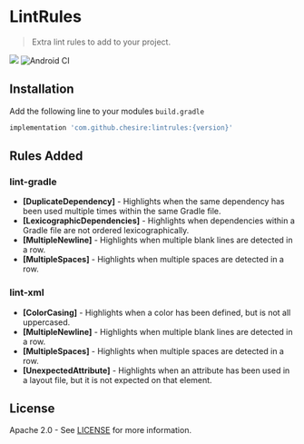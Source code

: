 # LintRules  

> Extra lint rules to add to your project.

[![](https://jitpack.io/v/Chesire/LintRules.svg)](https://jitpack.io/#Chesire/LintRules)
![Android CI](https://github.com/Chesire/LintRules/workflows/Android%20CI/badge.svg)

## Installation

Add the following line to your modules `build.gradle`

```gradle
implementation 'com.github.chesire:lintrules:{version}'
```

## Rules Added

### lint-gradle
- **[DuplicateDependency]** - Highlights when the same dependency has been used multiple times within the same Gradle file. 
- **[LexicographicDependencies]** - Highlights when dependencies within a Gradle file are not ordered lexicographically. 
- **[MultipleNewline]** - Highlights when multiple blank lines  are detected in a row. 
- **[MultipleSpaces]** - Highlights when multiple spaces are detected in a row. 

### lint-xml
- **[ColorCasing]** - Highlights when a color has been defined, but is not all uppercased. 
- **[MultipleNewline]** - Highlights when multiple blank lines  are detected in a row. 
- **[MultipleSpaces]** - Highlights when multiple spaces are detected in a row. 
- **[UnexpectedAttribute]** - Highlights when an attribute has been used in a layout file, but it is not expected on that element.

## License

Apache 2.0 - See [LICENSE](https://github.com/Chesire/LintRules/blob/master/LICENSE) for more information.

